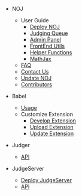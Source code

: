 - NOJ

  - User Guide
    - [Deploy NOJ](noj/guide/deploy.md)
    - [Judging Queue](noj/guide/queue.md)
    - [Admin Panel](noj/guide/admin.md)
    - [FrontEnd Utils](noj/guide/frontend.md)
    - [Helper Functions](noj/guide/helper.md)
    - [MathJax](noj/guide/mathjax.md)
  - [FAQ](noj/faq.md)
  - [Contact Us](noj/guide/contact.md)
  - [Update NOJ](noj/update.md)
  - [Contributors](noj/team.md)

- Babel
  - [Usage](babel/usage.md)
  - Customize Extension
    - [Develop Extension](babel/develop.md)
    - [Upload Extension](babel/upload.md)
    - [Update Extension](babel/update.md)

- Judger

  - [API](judger/api.md)

- JudgeServer

  - [Deploy JudgeServer](judgeserver/deploy.md)
  - [API](judgeserver/api.md)
